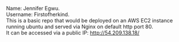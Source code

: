 Name: Jennifer Egwu. <br>
Username: Firstofherkind. <br> 
This is a basic repo that would be deployed on an AWS EC2 instance running ubuntu and served via Nginx on default http port 80. <br>
It can be accessed via a public IP: http://54.209.138.18/ <br>
